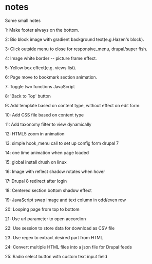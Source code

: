 # notes
Some small notes

1: Make footer always on the bottom.

2: Bio block image with gradient background text(e.g.Hazen's block).

3: Click outside menu to close for responsive_menu, drupal/super fish.

4: Image white border -- picture frame effect.

5: Yellow box effect(e.g. views list).

6: Page move to bookmark section animation.

7: Toggle two functions JavaScript

8: 'Back to Top' button

9: Add template based on content type, without effect on edit form
 
10: Add CSS file based on content type

11: Add taxonomy filter to view dynamically

12: HTML5 zoom in animation

13: simple hook_menu call to set up config form drupal 7

14: one time animation when page loaded

15: global install drush on linux

16: Image with reflect shadow rotates when hover

17: Drupal 8 redirect after login

18: Centered section bottom shadow effect

19: JavaScript swap image and text column in odd/even row

20: Looping page from top to bottom

21: Use url parameter to open accordion

22: Use session to store data for download as CSV file

23: Use regex to extract desired part from HTML

24: Convert multiple HTML files into a json file for Drupal feeds

25: Radio select button with custom text input field

